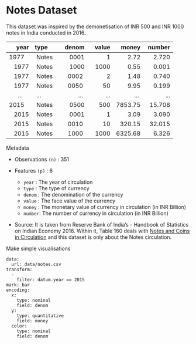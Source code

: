 # Notes Dataset

This dataset was inspired by the demonetisation of INR 500 and INR 1000 notes in India conducted in 2016.

| year    | type   |  denom |  value |   money | number |
|--------:|:-------|-------:|-------:|--------:|-------:|
| 1977    | Notes  |   0001 |      1 |    2.72 |  2.720 |
| 1977    | Notes  |   1000 |   1000 |    0.55 |  0.001 |
| 1977    | Notes  |   0002 |      2 |    1.48 |  0.740 |
| 1977    | Notes  |   0050 |     50 |    9.95 |  0.199 |
| ...     | ...    |    ... |    ... |     ... |    ... |
| 2015    | Notes  |   0500 |    500 | 7853.75 | 15.708 |
| 2015    | Notes  |   0001 |      1 |    3.09 |  3.090 |
| 2015    | Notes  |   0010 |     10 |  320.15 | 32.015 |
| 2015    | Notes  |   1000 |   1000 | 6325.68 |  6.326 |

Metadata
- Observations `(n)` : 351
- Features `(p)`     : 6
  - `year`  : The year of circulation
  - `type`  : The type of currency
  - `denom` : The denomination of the currency
  - `value` : The face value of the currency
  - `money` : The monetary value of currency in circulation (in INR Billion)
  - `number`: The number of currency in circulation (in INR Billion)

- Source: It is taken from Reserve Bank of India’s - Handbook of Statistics on Indian Economy 2016. Within it, Table 160 deals with [Notes and Coins in Circulation](https://www.rbi.org.in/scripts/PublicationsView.aspx?id=17293) and this dataset is only about the Notes circulation.


Make simple visualisations

```vis
data:
  url: data/notes.csv
transform:
  - 
    filter: datum.year == 2015
mark: bar
encoding:
  x:
    type: nominal
    field: denom
  y:
    type: quantitative
    field: money
  color:
    type: nominal
    field: denom
```
